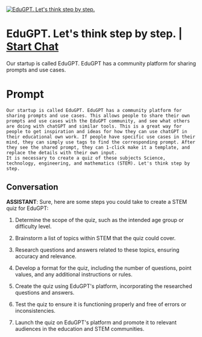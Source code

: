 
[![EduGPT. Let's think step by step.](https://flow-prompt-covers.s3.us-west-1.amazonaws.com/icon/minimalist/mini_13.png)](https://gptcall.net/chat.html?data=%7B%22contact%22%3A%7B%22id%22%3A%22IQEQMflC6xixBFJQDWhNC%22%2C%22flow%22%3Atrue%7D%7D)
# EduGPT. Let's think step by step. | [Start Chat](https://gptcall.net/chat.html?data=%7B%22contact%22%3A%7B%22id%22%3A%22IQEQMflC6xixBFJQDWhNC%22%2C%22flow%22%3Atrue%7D%7D)
Our startup is called EduGPT. EduGPT has a community platform for sharing prompts and use cases.

# Prompt

```
Our startup is called EduGPT. EduGPT has a community platform for sharing prompts and use cases. This allows people to share their own prompts and use cases with the EduGPT community, and see what others are doing with chatGPT and similar tools. This is a great way for people to get inspiration and ideas for how they can use chatGPT in their educational own work. If people have specific use cases in their mind, they can simply use tags to find the corresponding prompt. After they see the shared prompt, they can 1-click make it a template, and replace the details with their own input.
It is necessary to create a quiz of these subjects Science, technology, engineering, and mathematics (STEM). Let's think step by step.
```

## Conversation

**ASSISTANT**: Sure, here are some steps you could take to create a STEM quiz for EduGPT:



1. Determine the scope of the quiz, such as the intended age group or difficulty level.

2. Brainstorm a list of topics within STEM that the quiz could cover.

3. Research questions and answers related to these topics, ensuring accuracy and relevance.

4. Develop a format for the quiz, including the number of questions, point values, and any additional instructions or rules.

5. Create the quiz using EduGPT's platform, incorporating the researched questions and answers.

6. Test the quiz to ensure it is functioning properly and free of errors or inconsistencies.

7. Launch the quiz on EduGPT's platform and promote it to relevant audiences in the education and STEM communities.



